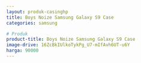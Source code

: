 ```yaml
---
layout: produk-casinghp
title: Boys Noize Samsung Galaxy S9 Case
categories: samsung

# Produk
product-title: Boys Noize Samsung Galaxy S9 Case
image-drive: 16ZcBkIUlkoTykPg_U7-mIfAvh6UT-u6Y
harga: 90000
---
```


